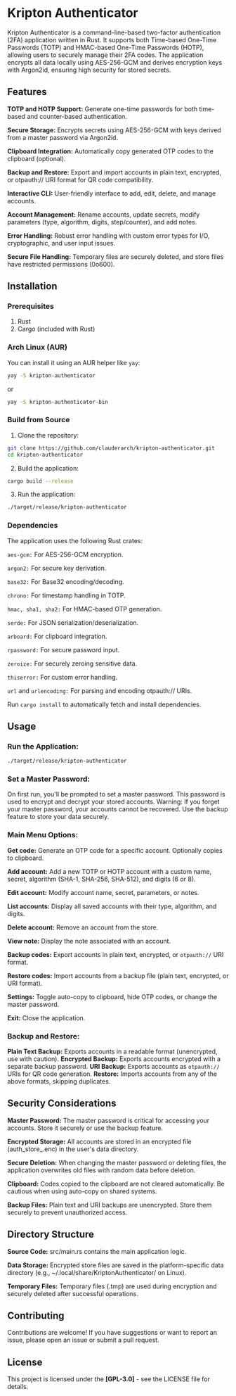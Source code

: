 # Kripton Authenticator
Kripton Authenticator is a command-line-based two-factor authentication (2FA) application written in Rust. It supports both Time-based One-Time Passwords (TOTP) and HMAC-based One-Time Passwords (HOTP), allowing users to securely manage their 2FA codes. The application encrypts all data locally using AES-256-GCM and derives encryption keys with Argon2id, ensuring high security for stored secrets.

## Features

**TOTP and HOTP Support:** Generate one-time passwords for both time-based and counter-based authentication.

**Secure Storage:** Encrypts secrets using AES-256-GCM with keys derived from a master password via Argon2id.

**Clipboard Integration:** Automatically copy generated OTP codes to the clipboard (optional).

**Backup and Restore:** Export and import accounts in plain text, encrypted, or otpauth:// URI format for QR code compatibility.

**Interactive CLI:** User-friendly interface to add, edit, delete, and manage accounts.

**Account Management:** Rename accounts, update secrets, modify parameters (type, algorithm, digits, step/counter), and add notes.

**Error Handling:** Robust error handling with custom error types for I/O, cryptographic, and user input issues.

**Secure File Handling:** Temporary files are securely deleted, and store files have restricted permissions (0o600).

## Installation

### Prerequisites

1. Rust
2. Cargo (included with Rust)

### Arch Linux (AUR)
You can install it using an AUR helper like ```yay```:
```bash
yay -S kripton-authenticator
```
or
```bash
yay -S kripton-authenticator-bin
```

### Build from Source

1. Clone the repository:
```bash
git clone https://github.com/clauderarch/kripton-authenticator.git
cd kripton-authenticator
```

2. Build the application:
```bash
cargo build --release
```

3. Run the application:
```bash
./target/release/kripton-authenticator
```

### Dependencies
The application uses the following Rust crates:

```aes-gcm:``` For AES-256-GCM encryption.

```argon2:``` For secure key derivation.

```base32:``` For Base32 encoding/decoding.

```chrono:``` For timestamp handling in TOTP.

```hmac, sha1, sha2:``` For HMAC-based OTP generation.

```serde:``` For JSON serialization/deserialization.

```arboard:``` For clipboard integration.

```rpassword:``` For secure password input.

```zeroize:``` For securely zeroing sensitive data.

```thiserror:``` For custom error handling.

```url``` and ```urlencoding:``` For parsing and encoding otpauth:// URIs.

Run ```cargo install``` to automatically fetch and install dependencies.

## Usage

### Run the Application:
```bash
./target/release/kripton-authenticator
```


### Set a Master Password:

On first run, you'll be prompted to set a master password. This password is used to encrypt and decrypt your stored accounts.
Warning: If you forget your master password, your accounts cannot be recovered. Use the backup feature to store your data securely.


### Main Menu Options:
**Get code:** Generate an OTP code for a specific account. Optionally copies to clipboard.

**Add account:** Add a new TOTP or HOTP account with a custom name, secret, algorithm (SHA-1, SHA-256, SHA-512), and digits (6 or 8).

**Edit account:** Modify account name, secret, parameters, or notes.

**List accounts:** Display all saved accounts with their type, algorithm, and digits.

**Delete account:** Remove an account from the store.

**View note:** Display the note associated with an account.

**Backup codes:** Export accounts in plain text, encrypted, or ```otpauth://``` URI format.

**Restore codes:** Import accounts from a backup file (plain text, encrypted, or URI format).

**Settings:** Toggle auto-copy to clipboard, hide OTP codes, or change the master password.

**Exit:** Close the application.


### Backup and Restore:

**Plain Text Backup:** Exports accounts in a readable format (unencrypted, use with caution).
**Encrypted Backup:** Exports accounts encrypted with a separate backup password.
**URI Backup:** Exports accounts as ```otpauth://``` URIs for QR code generation.
**Restore:** Imports accounts from any of the above formats, skipping duplicates.


## Security Considerations

**Master Password:** The master password is critical for accessing your accounts. Store it securely or use the backup feature.

**Encrypted Storage:** All accounts are stored in an encrypted file (auth_store_<hash>.enc) in the user's data directory.

**Secure Deletion:** When changing the master password or deleting files, the application overwrites old files with random data before deletion.

**Clipboard:** Codes copied to the clipboard are not cleared automatically. Be cautious when using auto-copy on shared systems.

**Backup Files:** Plain text and URI backups are unencrypted. Store them securely to prevent unauthorized access.

## Directory Structure

**Source Code:** src/main.rs contains the main application logic.

**Data Storage:** Encrypted store files are saved in the platform-specific data directory (e.g., ~/.local/share/KriptonAuthenticator/ on Linux).

**Temporary Files:** Temporary files (.tmp) are used during encryption and securely deleted after successful operations.

## Contributing
Contributions are welcome! If you have suggestions or want to report an issue, please open an issue or submit a pull request.

## License
This project is licensed under the **[GPL-3.0]** - see the LICENSE file for details.
